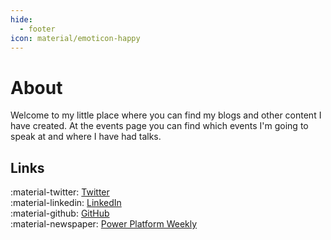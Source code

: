 ```yaml
---
hide:
  - footer
icon: material/emoticon-happy
---
```


# About

Welcome to my little place where you can find my blogs and other content I have created. At the events page you can find which events I'm going to speak at and where I have had talks.

## Links

:material-twitter: [Twitter](https://www.twitter.com/laskewitz) <br />
:material-linkedin: [LinkedIn](https://www.linkedin.com/in/laskewitz) <br />
:material-github: [GitHub](https://www.github.com/laskewitz) <br />
:material-newspaper: [Power Platform Weekly](https://www.ppweekly.com)
